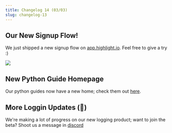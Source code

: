 ```yaml
---
title: Changelog 14 (03/03)
slug: changelog-13
---
```


## Our New Signup Flow!

We just shipped a new signup flow on [app.highlight.io](https://app.highlight.io). Feel free to give a try :)

![](/images/signup.png)

## New Python Guide Homepage

Our python guides now have a new home; check them out [here](../../getting-started/backend-sdk/python/1_overview.md).

## More Loggin Updates (🤫)

We're making a lot of progress on our new logging product; want to join the beta? Shoot us a message in [discord](https://highlight.io/community)

